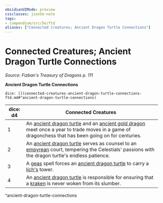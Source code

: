 ```yaml
---
obsidianUIMode: preview
cssclasses: json5e-note
tags:
- compendium/src/5e/ftd
aliases: ["Connected Creatures; Ancient Dragon Turtle Connections"]
---
```

# Connected Creatures; Ancient Dragon Turtle Connections
*Source: Fizban's Treasury of Dragons p. 111* 

**Ancient Dragon Turtle Connections**

`dice: [](connected-creatures-ancient-dragon-turtle-connections-ftd.md#^ancient-dragon-turtle-connections)`

| dice: d4 | Connected Creatures |
|----------|---------------------|
| 1 | An [ancient dragon turtle](2-Mechanics/CLI/bestiary/dragon/ancient-dragon-turtle-ftd.md) and an [ancient gold dragon](2-Mechanics/CLI/bestiary/dragon/ancient-gold-dragon.md) meet once a year to trade moves in a game of dragonchess that has been going on for centuries. |
| 2 | An [ancient dragon turtle](2-Mechanics/CLI/bestiary/dragon/ancient-dragon-turtle-ftd.md) serves as counsel to an [empyrean](2-Mechanics/CLI/bestiary/celestial/empyrean.md) court, tempering the Celestials' passions with the dragon turtle's endless patience. |
| 3 | A [geas](2-Mechanics/CLI/spells/geas.md) spell forces an [ancient dragon turtle](2-Mechanics/CLI/bestiary/dragon/ancient-dragon-turtle-ftd.md) to carry a [lich's](2-Mechanics/CLI/bestiary/undead/lich.md) tower. |
| 4 | An [ancient dragon turtle](2-Mechanics/CLI/bestiary/dragon/ancient-dragon-turtle-ftd.md) is responsible for ensuring that a [kraken](2-Mechanics/CLI/bestiary/monstrosity/kraken.md) is never woken from its slumber. |
^ancient-dragon-turtle-connections